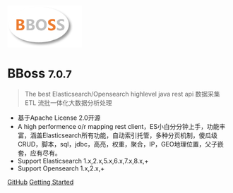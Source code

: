 ![logo](images/logo.png)

# BBoss <small>7.0.7</small>

> The best Elasticsearch/Opensearch highlevel java rest api
> 数据采集ETL
> 流批一体化大数据分析处理

- 基于Apache License 2.0开源
- A high performence o/r mapping rest client，ES小白分分钟上手，功能丰富，涵盖Elasticsearch所有功能，自动索引托管，多种分页机制，傻瓜级CRUD，脚本，sql，jdbc，高亮，权重，聚合，IP，GEO地理位置，父子嵌套，应有尽有。
- Support Elasticsearch 1.x,2.x,5.x,6.x,7.x,8.x,+
- Support Opensearch 1.x,2.x,+

[GitHub](https://github.com/bbossgroups/bboss-elasticsearch)
[Getting Started](README.md)

